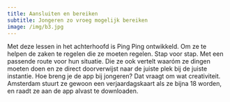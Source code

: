 ```yaml
---
title: Aansluiten en bereiken
subtitle: Jongeren zo vroeg mogelijk bereiken
image: /img/b3.jpg
---
```

Met deze lessen in het achterhoofd is Ping Ping ontwikkeld. Om ze te helpen de zaken te regelen die ze moeten regelen. Stap voor stap. Met een passende route voor hun situatie. Die ze ook vertelt waaróm ze dingen moeten doen en ze direct doorverwijst naar de juiste plek bij de juiste instantie. Hoe breng je de app bij jongeren? Dat vraagt om wat creativiteit. Amsterdam stuurt ze gewoon een verjaardagskaart als ze bijna 18 worden, en raadt ze aan de app alvast te downloaden.
